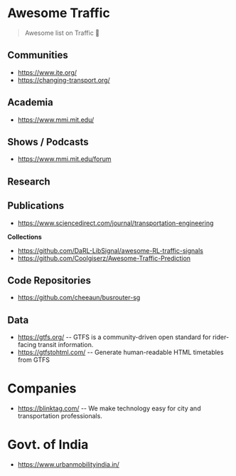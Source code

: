 # Awesome Traffic

> Awesome list on Traffic 🚦

## Communities
- https://www.ite.org/
- https://changing-transport.org/

## Academia
- https://www.mmi.mit.edu/

## Shows / Podcasts
- https://www.mmi.mit.edu/forum

## Research

## Publications
- https://www.sciencedirect.com/journal/transportation-engineering

**Collections**
- https://github.com/DaRL-LibSignal/awesome-RL-traffic-signals
- https://github.com/Coolgiserz/Awesome-Traffic-Prediction


## Code Repositories
- https://github.com/cheeaun/busrouter-sg

## Data
- https://gtfs.org/ -- GTFS is a community-driven open standard for rider-facing transit information.
- https://gtfstohtml.com/ -- Generate human-readable HTML timetables from GTFS


# Companies
- https://blinktag.com/ -- We make technology easy for city and transportation professionals.

# Govt. of India
- https://www.urbanmobilityindia.in/

